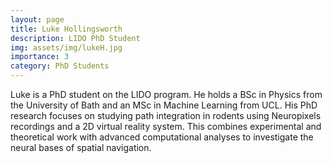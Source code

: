 ```yaml
---
layout: page
title: Luke Hollingsworth
description: LIDO PhD Student
img: assets/img/lukeH.jpg
importance: 3
category: PhD Students
---
```


Luke is a PhD student on the LIDO program. He holds a BSc in Physics from the University of Bath and an MSc in Machine Learning from UCL. His PhD research focuses on studying path integration in rodents using Neuropixels recordings and a 2D virtual reality system. This combines experimental and theoretical work with advanced computational analyses to investigate the neural bases of spatial navigation.
